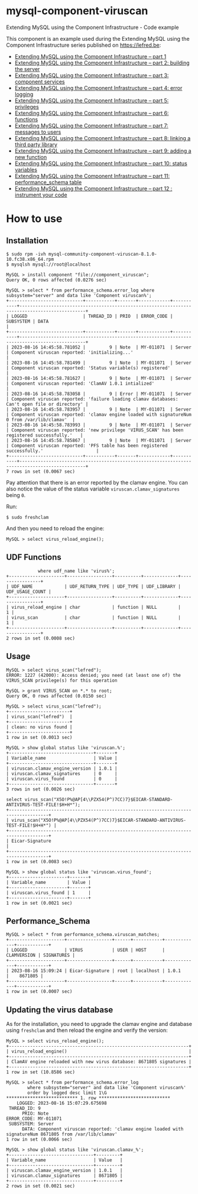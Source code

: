 # mysql-component-viruscan
Extending MySQL using the Component Infrastructure - Code example

This component is an example used during the Extending MySQL using the Component Infrastructure series published on https://lefred.be:

* [Extending MySQL using the Component Infrastructure – part 1](https://lefred.be/content/extending-mysql-using-the-component-infrastructure-part-1/)
* [Extending MySQL using the Component Infrastructure – part 2: building the server](https://lefred.be/content/extending-mysql-using-the-component-infrastructure-part-2-building-the-server/)
* [Extending MySQL using the Component Infrastructure – part 3: component services](https://lefred.be/content/extending-mysql-using-the-component-infrastructure-part-3-component-services/)
* [Extending MySQL using the Component Infrastructure – part 4: error logging](https://lefred.be/content/extending-mysql-using-the-component-infrastructure-part-4-error-logging/)
* [Extending MySQL using the Component Infrastructure – part 5: privileges](https://lefred.be/content/extending-mysql-using-the-component-infrastructure-part-5-privileges/)
* [Extending MySQL using the Component Infrastructure – part 6: functions](https://lefred.be/content/extending-mysql-using-the-component-infrastructure-part-6-functions/)
* [Extending MySQL using the Component Infrastructure – part 7: messages to users](https://lefred.be/content/extending-mysql-using-the-component-infrastructure-part-7-messages-to-users/)
* [Extending MySQL using the Component Infrastructure – part 8: linking a third party library](https://lefred.be/content/extending-mysql-using-the-component-infrastructure-part-8-linking-a-third-party-library/)
* [Extending MySQL using the Component Infrastructure – part 9: adding a new function](https://lefred.be/content/extending-mysql-using-the-component-infrastructure-part-9-adding-a-new-function/)
* [Extending MySQL using the Component Infrastructure – part 10: status variables](https://lefred.be/content/extending-mysql-using-the-component-infrastructure-part-10-status-variables/)
* [Extending MySQL using the Component Infrastructure – part 11: performance_schema table](https://lefred.be/content/extending-mysql-using-the-component-infrastructure-part-11-performance_schema-table/)
* [Extending MySQL using the Component Infrastructure – part 12 : instrument your code](https://lefred.be/content/extending-mysql-using-the-component-infrastructure-part-12-instrument-your-code/)

# How to use

## Installation

```
$ sudo rpm -ivh mysql-community-component-viruscan-8.1.0-10.fc38.x86_64.rpm
$ mysqlsh mysql://root@localhost

MySQL > install component "file://component_viruscan";
Query OK, 0 rows affected (0.0276 sec)

MySQL > select * from performance_schema.error_log where subsystem="server" and data like 'Component viruscan%';
+----------------------------+-----------+-------+------------+-----------+-----------------------------------------------------------------------------------------------+
| LOGGED                     | THREAD_ID | PRIO  | ERROR_CODE | SUBSYSTEM | DATA                                                                                          |
+----------------------------+-----------+-------+------------+-----------+-----------------------------------------------------------------------------------------------+
| 2023-08-16 14:45:58.781052 |         9 | Note  | MY-011071  | Server    | Component viruscan reported: 'initializing...'                                                |
| 2023-08-16 14:45:58.781499 |         9 | Note  | MY-011071  | Server    | Component viruscan reported: 'Status variable(s) registered'                                  |
| 2023-08-16 14:45:58.781627 |         9 | Note  | MY-011071  | Server    | Component viruscan reported: 'ClamAV 1.0.1 intialized'                                        |
| 2023-08-16 14:45:58.783058 |         9 | Error | MY-011071  | Server    | Component viruscan reported: 'failure loading clamav databases: Can't open file or directory' |
| 2023-08-16 14:45:58.783957 |         9 | Note  | MY-011071  | Server    | Component viruscan reported: 'clamav engine loaded with signatureNum 0 from /var/lib/clamav'  |
| 2023-08-16 14:45:58.783993 |         9 | Note  | MY-011071  | Server    | Component viruscan reported: 'new privilege 'VIRUS_SCAN' has been registered successfully.'   |
| 2023-08-16 14:45:58.785867 |         9 | Note  | MY-011071  | Server    | Component viruscan reported: 'PFS table has been registered successfully.'                    |
+----------------------------+-----------+-------+------------+-----------+-----------------------------------------------------------------------------------------------+
7 rows in set (0.0067 sec)
```

Pay attention that there is an error reported by the clamav engine.
You can also notice the value of the status variable `viruscan.clamav_signatures` being `0`.

Run: 

```
$ sudo freshclam
```

And then you need to reload the engine:

```
MySQL > select virus_reload_engine();
```

## UDF Functions

``` MySQL > select * from performance_schema.user_defined_functions 
            where udf_name like 'virus%';
+---------------------+-----------------+----------+-------------+-----------------+
| UDF_NAME            | UDF_RETURN_TYPE | UDF_TYPE | UDF_LIBRARY | UDF_USAGE_COUNT |
+---------------------+-----------------+----------+-------------+-----------------+
| virus_reload_engine | char            | function | NULL        |               1 |
| virus_scan          | char            | function | NULL        |               1 |
+---------------------+-----------------+----------+-------------+-----------------+
2 rows in set (0.0008 sec)
```

## Usage

```
MySQL > select virus_scan("lefred");
ERROR: 1227 (42000): Access denied; you need (at least one of) the VIRUS_SCAN privilege(s) for this operation

MySQL > grant VIRUS_SCAN on *.* to root;
Query OK, 0 rows affected (0.0150 sec)

MySQL > select virus_scan("lefred");
+-----------------------+
| virus_scan("lefred")  |
+-----------------------+
| clean: no virus found |
+-----------------------+
1 row in set (0.0013 sec)

MySQL > show global status like 'viruscan.%';
+--------------------------------+-------+
| Variable_name                  | Value |
+--------------------------------+-------+
| viruscan.clamav_engine_version | 1.0.1 |
| viruscan.clamav_signatures     | 0     |
| viruscan.virus_found           | 0     |
+--------------------------------+-------+
3 rows in set (0.0026 sec)

select virus_scan("X5O!P%@AP[4\\PZX54(P^)7CC)7}$EICAR-STANDARD-ANTIVIRUS-TEST-FILE!$H+H*");
+-------------------------------------------------------------------------------------+
| virus_scan("X5O!P%@AP[4\\PZX54(P^)7CC)7}$EICAR-STANDARD-ANTIVIRUS-TEST-FILE!$H+H*") |
+-------------------------------------------------------------------------------------+
| Eicar-Signature                                                                     |
+-------------------------------------------------------------------------------------+
1 row in set (0.0083 sec)

MySQL > show global status like 'viruscan.virus_found';
+----------------------+-------+
| Variable_name        | Value |
+----------------------+-------+
| viruscan.virus_found | 1     |
+----------------------+-------+
1 row in set (0.0021 sec)
```

## Performance_Schema 
 
```
MySQL > select * from performance_schema.viruscan_matches;
+---------------------+-----------------+------+-----------+-------------+------------+
| LOGGED              | VIRUS           | USER | HOST      | CLAMVERSION | SIGNATURES |
+---------------------+-----------------+------+-----------+-------------+------------+
| 2023-08-16 15:09:24 | Eicar-Signature | root | localhost | 1.0.1       |    8671805 |
+---------------------+-----------------+------+-----------+-------------+------------+
1 row in set (0.0007 sec)
```
## Updating the virus database

As for the installation, you need to upgrade the clamav engine and database using `freshclam` and then reload the engine and verify the version:

```
MySQL > select virus_reload_engine();
+--------------------------------------------------------------------+
| virus_reload_engine()                                              |
+--------------------------------------------------------------------+
| ClamAV engine reloaded with new virus database: 8671805 signatures |
+--------------------------------------------------------------------+
1 row in set (10.8586 sec)

MySQL > select * from performance_schema.error_log 
        where subsystem="server" and data like 'Component viruscan%' 
        order by logged desc limit 1\G
*************************** 1. row ***************************
    LOGGED: 2023-08-16 15:07:29.675698
 THREAD_ID: 9
      PRIO: Note
ERROR_CODE: MY-011071
 SUBSYSTEM: Server
      DATA: Component viruscan reported: 'clamav engine loaded with signatureNum 8671805 from /var/lib/clamav'
1 row in set (0.0066 sec)

MySQL > show global status like 'viruscan.clamav_%';
+--------------------------------+---------+
| Variable_name                  | Value   |
+--------------------------------+---------+
| viruscan.clamav_engine_version | 1.0.1   |
| viruscan.clamav_signatures     | 8671805 |
+--------------------------------+---------+
2 rows in set (0.0021 sec)
```
